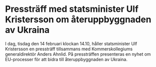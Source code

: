 # Pressträff med statsminister Ulf Kristersson om återuppbyggnaden av Ukraina

I dag, tisdag den 14 februari klockan 14.10, håller statsminister Ulf Kristersson en pressträff tillsammans med Kommerskollegiums generaldirektör Anders Ahnlid. På pressträffen presenteras en nyhet om EU-processer för att bidra till återuppbyggnaden av Ukraina.
